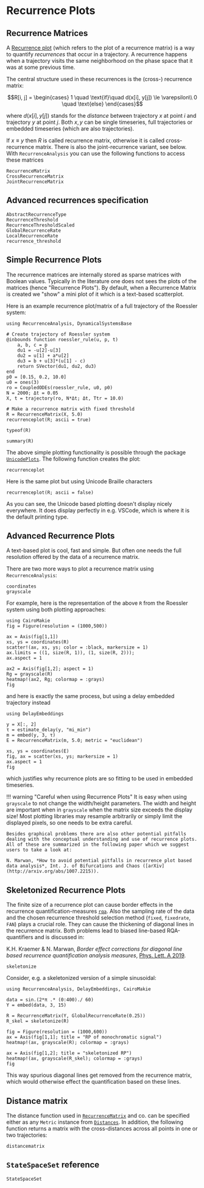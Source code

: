 # Recurrence Plots

## Recurrence Matrices

A [Recurrence plot](https://en.wikipedia.org/wiki/Recurrence_plot) (which refers to the plot of a recurrence matrix) is a way to quantify *recurrences* that occur in a trajectory. A recurrence happens when a trajectory visits the same neighborhood on the phase space that it was at some previous time.

The central structure used in these recurrences is the (cross-) recurrence matrix:
```math
R[i, j] = \begin{cases}
1 \quad \text{if}\quad d(x[i], y[j]) \le \varepsilon\\
0 \quad \text{else}
\end{cases}
```
where $d(x[i], y[j])$ stands for the _distance_ between trajectory $x$ at point $i$ and trajectory $y$ at point $j$. Both $x, y$ can be single timeseries, full trajectories or embedded timeseries (which are also trajectories).

If $x\equiv y$ then $R$ is called recurrence matrix, otherwise it is called cross-recurrence matrix. There is also the joint-recurrence variant, see below.
With `RecurrenceAnalysis` you can use the following functions to access these matrices
```@docs
RecurrenceMatrix
CrossRecurrenceMatrix
JointRecurrenceMatrix
```

## Advanced recurrences specification

```@docs
AbstractRecurrenceType
RecurrenceThreshold
RecurrenceThresholdScaled
GlobalRecurrenceRate
LocalRecurrenceRate
recurrence_threshold
```


## Simple Recurrence Plots
The recurrence matrices are internally stored as sparse matrices with Boolean values. Typically in the literature one does not sees the plots of the matrices  (hence "Recurrence Plots"). By default, when a Recurrence Matrix is created we "show" a mini plot of it which is a text-based scatterplot.

Here is an example recurrence plot/matrix of a full trajectory of the Roessler system:
```@example MAIN
using RecurrenceAnalysis, DynamicalSystemsBase

# Create trajectory of Roessler system
@inbounds function roessler_rule(u, p, t)
    a, b, c = p
    du1 = -u[2]-u[3]
    du2 = u[1] + a*u[2]
    du3 = b + u[3]*(u[1] - c)
    return SVector(du1, du2, du3)
end
p0 = [0.15, 0.2, 10.0]
u0 = ones(3)
ro = CoupledODEs(roessler_rule, u0, p0)
N = 2000; Δt = 0.05
X, t = trajectory(ro, N*Δt; Δt, Ttr = 10.0)

# Make a recurrence matrix with fixed threshold
R = RecurrenceMatrix(X, 5.0)
recurrenceplot(R; ascii = true)
```
```@example MAIN
typeof(R)
```
```@example MAIN
summary(R)
```


The above simple plotting functionality is possible through the package [`UnicodePlots`](https://github.com/Evizero/UnicodePlots.jl). The following function creates the plot:
```@docs
recurrenceplot
```


Here is the same plot but using Unicode Braille characters
```@example MAIN
recurrenceplot(R; ascii = false)
```

As you can see, the Unicode based plotting doesn't display nicely everywhere. It does display perfectly in e.g. VSCode, which is where it is the default printing type.

## Advanced Recurrence Plots
A text-based plot is cool, fast and simple. But often one needs the full resolution offered by the data of a recurrence matrix.

There are two more ways to plot a recurrence matrix using `RecurrenceAnalysis`:

```@docs
coordinates
grayscale
```

For example, here is the representation of the above `R` from the Roessler system using both plotting approaches:

```@example MAIN
using CairoMakie
fig = Figure(resolution = (1000,500))

ax = Axis(fig[1,1])
xs, ys = coordinates(R)
scatter!(ax, xs, ys; color = :black, markersize = 1)
ax.limits = ((1, size(R, 1)), (1, size(R, 2)));
ax.aspect = 1

ax2 = Axis(fig[1,2]; aspect = 1)
Rg = grayscale(R)
heatmap!(ax2, Rg; colormap = :grays)
fig
```

and here is exactly the same process, but using a delay embedded trajectory instead
```@example MAIN
using DelayEmbeddings

y = X[:, 2]
τ = estimate_delay(y, "mi_min")
m = embed(y, 3, τ)
E = RecurrenceMatrix(m, 5.0; metric = "euclidean")

xs, ys = coordinates(E)
fig, ax = scatter(xs, ys; markersize = 1)
ax.aspect = 1
fig
```

which justifies why recurrence plots are so fitting to be used in embedded timeseries.

!!! warning "Careful when using Recurrence Plots"
    It is easy when using `grayscale` to not change the width/height parameters. The width and height are important when in `grayscale` when the matrix size exceeds the display size! Most plotting libraries may resample arbitrarily or simply limit the displayed pixels, so one needs to be extra careful.

    Besides graphical problems there are also other potential pitfalls dealing with the conceptual understanding and use of recurrence plots. All of these are summarized in the following paper which we suggest users to take a look at:

    N. Marwan, *How to avoid potential pitfalls in recurrence plot based data analysis*, Int. J. of Bifurcations and Chaos ([arXiv](http://arxiv.org/abs/1007.2215)).

## Skeletonized Recurrence Plots

The finite size of a recurrence plot can cause border effects in the recurrence quantification-measures [`rqa`](@ref).
Also the sampling rate of the data and the chosen recurrence threshold selection method (`fixed`, `fixedrate`, `FAN`)
plays a crucial role. They can cause the thickening of diagonal lines in the recurrence matrix.
Both problems lead to biased line-based RQA-quantifiers and is discussed in:

K.H. Kraemer & N. Marwan, *Border effect corrections for diagonal line based recurrence quantification analysis measures*,
[Phys. Lett. A 2019](https://publications.pik-potsdam.de/rest/items/item_23376_6/component/file_24222/content).

```@docs
skeletonize
```

Consider, e.g. a skeletonized version of a simple sinusoidal:
```@example MAIN
using RecurrenceAnalysis, DelayEmbeddings, CairoMakie

data = sin.(2*π .* (0:400)./ 60)
Y = embed(data, 3, 15)

R = RecurrenceMatrix(Y, GlobalRecurrenceRate(0.25))
R_skel = skeletonize(R)

fig = Figure(resolution = (1000,600))
ax = Axis(fig[1,1]; title = "RP of monochromatic signal")
heatmap!(ax, grayscale(R); colormap = :grays)

ax = Axis(fig[1,2]; title = "skeletonized RP")
heatmap!(ax, grayscale(R_skel); colormap = :grays)
fig
```

This way spurious diagonal lines get removed from the recurrence matrix, which
would otherwise effect the quantification based on these lines.

## Distance matrix
The distance function used in [`RecurrenceMatrix`](@ref) and co. can be specified either as any `Metric` instance from [`Distances`](https://github.com/JuliaStats/Distances.jl). In addition, the following function returns a matrix with the cross-distances across all points in one or two trajectories:

```@docs
distancematrix
```

## `StateSpaceSet` reference
```@docs
StateSpaceSet
```